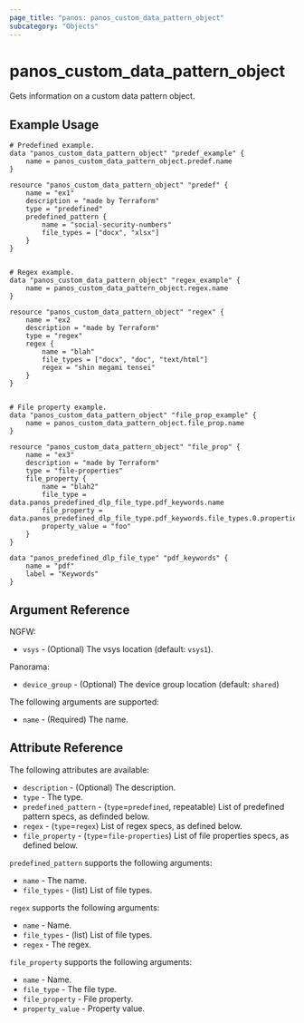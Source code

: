 ```yaml
---
page_title: "panos: panos_custom_data_pattern_object"
subcategory: "Objects"
---
```


# panos_custom_data_pattern_object

Gets information on a custom data pattern object.


## Example Usage

```hcl
# Predefined example.
data "panos_custom_data_pattern_object" "predef_example" {
    name = panos_custom_data_pattern_object.predef.name
}

resource "panos_custom_data_pattern_object" "predef" {
    name = "ex1"
    description = "made by Terraform"
    type = "predefined"
    predefined_pattern {
        name = "social-security-numbers"
        file_types = ["docx", "xlsx"]
    }
}


# Regex example.
data "panos_custom_data_pattern_object" "regex_example" {
    name = panos_custom_data_pattern_object.regex.name
}

resource "panos_custom_data_pattern_object" "regex" {
    name = "ex2
    description = "made by Terraform"
    type = "regex"
    regex {
        name = "blah"
        file_types = ["docx", "doc", "text/html"]
        regex = "shin megami tensei"
    }
}


# File property example.
data "panos_custom_data_pattern_object" "file_prop_example" {
    name = panos_custom_data_pattern_object.file_prop.name
}

resource "panos_custom_data_pattern_object" "file_prop" {
    name = "ex3"
    description = "made by Terraform"
    type = "file-properties"
    file_property {
        name = "blah2"
        file_type = data.panos_predefined_dlp_file_type.pdf_keywords.name
        file_property = data.panos_predefined_dlp_file_type.pdf_keywords.file_types.0.properties.0.name
        property_value = "foo"
    }
}

data "panos_predefined_dlp_file_type" "pdf_keywords" {
    name = "pdf"
    label = "Keywords"
}
```

## Argument Reference

NGFW:

* `vsys` - (Optional) The vsys location (default: `vsys1`).

Panorama:

* `device_group` - (Optional) The device group location (default: `shared`)

The following arguments are supported:

* `name` - (Required) The name.


## Attribute Reference

The following attributes are available:

* `description` - (Optional) The description.
* `type` - The type.
* `predefined_pattern` - (`type`=`predefined`, repeatable) List of
  predefined pattern specs, as definded below.
* `regex` - (`type`=`regex`) List of regex specs, as defined below.
* `file_property` - (`type`=`file-properties`) List of file properties specs,
  as defined below.

`predefined_pattern` supports the following arguments:

* `name` - The name.
* `file_types` - (list) List of file types.

`regex` supports the following arguments:

* `name` - Name.
* `file_types` - (list) List of file types.
* `regex` - The regex.

`file_property` supports the following arguments:

* `name` - Name.
* `file_type` - The file type.
* `file_property` - File property.
* `property_value` - Property value.
